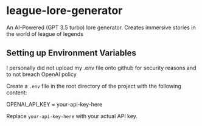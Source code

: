 # league-lore-generator
An AI-Powered (GPT 3.5 turbo) lore generator. Creates immersive stories in the world of league of legends

## Setting up Environment Variables 

I personally did not upload my .env file onto github for security reasons and to not breach OpenAI policy 

Create a `.env` file in the root directory of the project with the following content:

OPENAI_API_KEY = your-api-key-here

Replace `your-api-key-here` with your actual API key.
